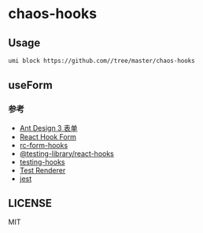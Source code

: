 # chaos-hooks

## Usage

```sh
umi block https://github.com//tree/master/chaos-hooks
```

## useForm

### 参考

* [Ant Design 3 表单](https://3x.ant.design/components/form-cn/#components-form-demo-validate-other)
* [React Hook Form](https://react-hook-form.com/)
* [rc-form-hooks](https://github.com/mushan0x0/rc-form-hooks)
* [@testing-library/react-hooks](https://github.com/testing-library/react-hooks-testing-library)
* [testing-hooks](https://reactjs.org/blog/2019/02/06/react-v16.8.0.html#testing-hooks)
* [Test Renderer](https://reactjs.org/docs/test-renderer.html)
* [jest](https://jestjs.io/)

## LICENSE

MIT
